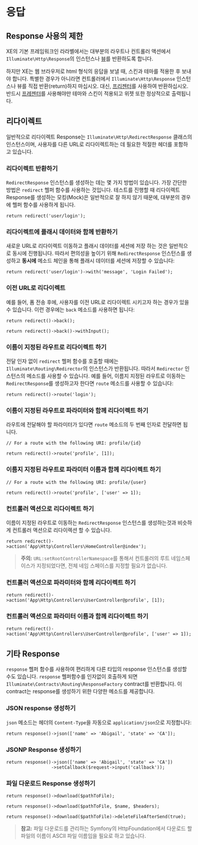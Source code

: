 # 응답

## Response 사용의 제한

XE의 기본 프레임워크인 라라벨에서는 대부분의 라우트나 컨트롤러 액션에서 `Illuminate\Http\Response`의 인스턴스나 [뷰](./view.md)를 반환하도록 합니다.

하지만 XE는 웹 브라우저로 html 형식의 응답을 보낼 때, 스킨과 테마를 적용한 후 보내야 합니다. 특별한 경우가 아니라면 컨트롤러에서 `Illuminate\Http\Response` 인스턴스나 뷰를 직접 반환\(return\)하지 마십시오. 대신, [프리젠터](./presenter.md)를 사용하여 반환하십시오. 반드시 [프레젠터](./presenter.md)를 사용해야만 테마와 스킨이 적용되고 위젯 또한 정상적으로 출력됩니다.

## 리다이렉트

일반적으로 리다이렉트 Response는 `Illuminate\Http\RedirectResponse` 클래스의 인스턴스이며, 사용자를 다른 URL로 리다이렉트하는 데 필요한 적절한 헤더를 포함하고 있습니다.

### 리다이렉트 반환하기

`RedirectResponse` 인스턴스를 생성하는 데는 몇 가지 방법이 있습니다. 가장 간단한 방법은 `redirect` 헬퍼 함수를 사용하는 것입니다. 테스트를 진행할 때 리다이렉트 Response를 생성하는 모킹\(Mock\)은 일반적으로 잘 하지 않기 때문에, 대부분의 경우에 헬퍼 함수를 사용하게 됩니다.

```text
return redirect('user/login');
```

### 리다이렉트에 플래시 데이터와 함께 반환하기

새로운 URL로 리다이렉트 이동하고 플래시 데이터를 세션에 저장 하는 것은 일반적으로 동시에 진행됩니다. 따라서 편의성을 높이기 위해 `RedirectResponse` 인스턴스를 생성하고 **동시에** 메소드 체인을 통해 플래시 데이터를 세션에 저장할 수 있습니다:

```text
return redirect('user/login')->with('message', 'Login Failed');
```

### 이전 URL로 리다이렉트

예를 들어, 폼 전송 후에, 사용자를 이전 URL로 리다이렉트 시키고자 하는 경우가 있을 수 있습니다. 이런 경우에는 `back` 메소드를 사용하면 됩니다:

```text
return redirect()->back();

return redirect()->back()->withInput();
```

### 이름이 지정된 라우트로 리다이렉트 하기

전달 인자 없이 `redirect` 헬퍼 함수를 호출할 때에는 `Illuminate\Routing\Redirector`의 인스턴스가 반환됩니다. 따라서 `Redirector` 인스턴스의 메소드를 사용할 수 있습니다. 예를 들어, 이름지 지정된 라우트로 이동하는 `RedirectResponse`를 생성하고자 한다면 `route` 메소드를 사용할 수 있습니다:

```text
return redirect()->route('login');
```

### 이름이 지정된 라우트로 파라미터와 함께 리다이렉트 하기

라우트에 전달해야 할 파라미터가 있다면 `route` 메소드의 두 번째 인자로 전달하면 됩니다.

```text
// For a route with the following URI: profile/{id}

return redirect()->route('profile', [1]);
```

### 이름지 지정된 라우트로 파라미터 이름과 함께 리다이렉트 하기

```text
// For a route with the following URI: profile/{user}

return redirect()->route('profile', ['user' => 1]);
```

### 컨트롤러 액션으로 리다이렉트 하기

이름이 지정된 라우트로 이동하는 `RedirectResponse` 인스턴스를 생성하는것과 비슷하게 컨트롤러 액션으로 리다이렉션 할 수 있습니다.

```text
return redirect()->action('App\Http\Controllers\HomeController@index');
```

> **주의:** `URL:setRootControllerNamespace`를 통해서 컨트롤러의 루트 네임스페이스가 지정되었다면, 전체 네임 스페이스를 지정할 필요가 없습니다.

### 컨트롤러 액션으로 파라미터와 함께 리다이렉트 하기

```text
return redirect()->action('App\Http\Controllers\UserController@profile', [1]);
```

### 컨트롤러 액션으로 파라미터 이름과 함께 리다이렉트 하기

```text
return redirect()->action('App\Http\Controllers\UserController@profile', ['user' => 1]);
```

## 기타 Response

`response` 헬퍼 함수를 사용하여 편리하게 다른 타입의 response 인스턴스를 생성할 수도 있습니다. `response` 헬퍼함수를 인자없이 호출하게 되면 `Illuminate\Contracts\Routing\ResponseFactory` contract를 반환합니다. 이 contract는 response를 생성하기 위한 다양한 메소드를 제공합니다.

### JSON response 생성하기

`json` 메소드는 헤더의 `Content-Type`을 자동으로 `application/json`으로 지정합니다:

```text
return response()->json(['name' => 'Abigail', 'state' => 'CA']);
```

### JSONP Response 생성하기

```text
return response()->json(['name' => 'Abigail', 'state' => 'CA'])
                 ->setCallback($request->input('callback'));
```

### 파일 다운로드 Response 생성하기

```text
return response()->download($pathToFile);

return response()->download($pathToFile, $name, $headers);

return response()->download($pathToFile)->deleteFileAfterSend(true);
```

> **참고:** 파일 다운로드를 관리하는 Symfony의 HttpFoundation에서 다운로드 할 파일의 이름이 ASCII 파일 이름임을 필요로 하고 있습니다.

